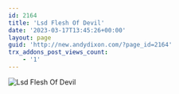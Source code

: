 ```yaml
---
id: 2164
title: 'Lsd Flesh Of Devil'
date: '2023-03-17T13:45:26+00:00'
layout: page
guid: 'http://new.andydixon.com/?page_id=2164'
trx_addons_post_views_count:
    - '1'
---
```


![Lsd Flesh Of Devil](https://i0.wp.com/assets.g8x2.ldn.idrivee2-23.com/posters/Lsd%20Flesh%20Of%20Devil%2001.jpg?w=1200&ssl=1 "Lsd Flesh Of Devil")